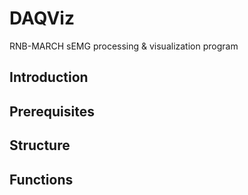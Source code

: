 # DAQViz
RNB-MARCH sEMG processing &amp; visualization program

## Introduction


## Prerequisites


## Structure


## Functions

